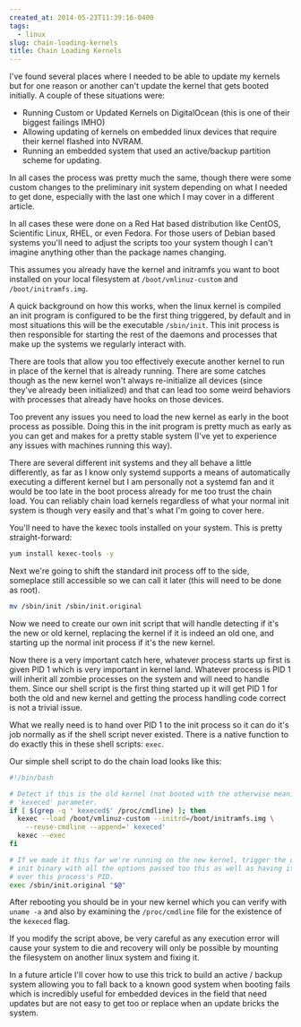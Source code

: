```yaml
---
created_at: 2014-05-23T11:39:16-0400
tags:
  - linux
slug: chain-loading-kernels
title: Chain Loading Kernels
---
```


I've found several places where I needed to be able to update my kernels but
for one reason or another can't update the kernel that gets booted initially. A
couple of these situations were:

* Running Custom or Updated Kernels on DigitalOcean (this is one of their
  biggest failings IMHO)
* Allowing updating of kernels on embedded linux devices that require their
  kernel flashed into NVRAM.
* Running an embedded system that used an active/backup partition scheme for
  updating.

In all cases the process was pretty much the same, though there were some
custom changes to the preliminary init system depending on what I needed to get
done, especially with the last one which I may cover in a different article.

In all cases these were done on a Red Hat based distribution like CentOS,
Scientific Linux, RHEL, or even Fedora. For those users of Debian based systems
you'll need to adjust the scripts too your system though I can't imagine
anything other than the package names changing.

This assumes you already have the kernel and initramfs you want to boot
installed on your local filesystem at `/boot/vmlinuz-custom` and
`/boot/initramfs.img`.

A quick background on how this works, when the linux kernel is compiled an init
program is configured to be the first thing triggered, by default and in most
situations this will be the executable `/sbin/init`. This init process is then
responsible for starting the rest of the daemons and processes that make up the
systems we regularly interact with.

There are tools that allow you too effectively execute another kernel to run in
place of the kernel that is already running. There are some catches though as
the new kernel won't always re-initialize all devices (since they've already
been initialized) and that can lead too some weird behaviors with processes
that already have hooks on those devices.

Too prevent any issues you need to load the new kernel as early in the boot
process as possible. Doing this in the init program is pretty much as early as
you can get and makes for a pretty stable system (I've yet to experience any
issues with machines running this way).

There are several different init systems and they all behave a little
differently, as far as I know only systemd supports a means of automatically
executing a different kernel but I am personally not a systemd fan and it would
be too late in the boot process already for me too trust the chain load. You
can reliably chain load kernels regardless of what your normal init system is
though very easily and that's what I'm going to cover here.

You'll need to have the kexec tools installed on your system. This is pretty
straight-forward:

```sh
yum install kexec-tools -y
```

Next we're going to shift the standard init process off to the side, someplace
still accessible so we can call it later (this will need to be done as root).

```sh
mv /sbin/init /sbin/init.original
```

Now we need to create our own init script that will handle detecting if it's
the new or old kernel, replacing the kernel if it is indeed an old one, and
starting up the normal init process if it's the new kernel.

Now there is a very important catch here, whatever process starts up first is
given PID 1 which is very important in kernel land. Whatever process is PID 1
will inherit all zombie processes on the system and will need to handle them.
Since our shell script is the first thing started up it will get PID 1 for both
the old and new kernel and getting the process handling code correct is not a
trivial issue.

What we really need is to hand over PID 1 to the init process so it can do it's
job normally as if the shell script never existed. There is a native function
to do exactly this in these shell scripts: `exec`.

Our simple shell script to do the chain load looks like this:

```sh
#!/bin/bash

# Detect if this is the old kernel (not booted with the otherwise meaningless
# 'kexeced' parameter.
if [ $(grep -q ' kexeced$' /proc/cmdline) ]; then
  kexec --load /boot/vmlinuz-custom --initrd=/boot/initramfs.img \
    --reuse-cmdline --append=' kexeced'
  kexec --exec
fi

# If we made it this far we're running on the new kernel, trigger the original
# init binary with all the options passed too this as well as having it take
# over this process's PID.
exec /sbin/init.original "$@"
```

After rebooting you should be in your new kernel which you can verify with
`uname -a` and also by examining the `/proc/cmdline` file for the existence of
the `kexeced` flag.

If you modify the script above, be very careful as any execution error will
cause your system to die and recovery will only be possible by mounting the
filesystem on another linux system and fixing it.

In a future article I'll cover how to use this trick to build an active /
backup system allowing you to fall back to a known good system when booting
fails which is incredibly useful for embedded devices in the field that need
updates but are not easy to get too or replace when an update bricks the
system.
